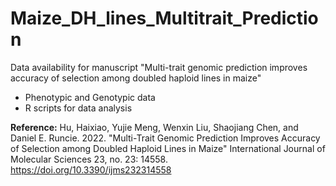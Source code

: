 # Maize_DH_lines_Multitrait_Prediction
Data availability for manuscript "Multi-trait genomic prediction improves accuracy of selection among doubled haploid lines in maize"
- Phenotypic and Genotypic data
- R scripts for data analysis

**Reference:**
Hu, Haixiao, Yujie Meng, Wenxin Liu, Shaojiang Chen, and Daniel E. Runcie. 2022. "Multi-Trait Genomic Prediction Improves Accuracy of Selection among Doubled Haploid Lines in Maize" International Journal of Molecular Sciences 23, no. 23: 14558. https://doi.org/10.3390/ijms232314558

